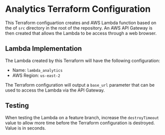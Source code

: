 # Analytics Terraform Configuration

This Terraform configuartion creates and AWS Lambda function based on the of `src` directory in the root of the repository. An AWS API Gateway is then created that allows the Lambda to be access through a web browser.

## Lambda Implementation

The Lambda created by this Terraform will have the following configuration:

- Name: `lambda_analytics`
- AWS Region: `us-east-2`

The Terraform configuration will output a `base_url` parameter that can be used to access the Lambda via the API Gateway.

## Testing

When testing the Lambda on a feature branch, increase the `destroyTimeout` value to allow more time before the Terraform configuration is destroyed. Value is in seconds.
